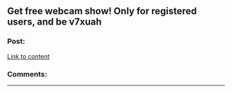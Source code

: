 ## Get free webcam show! Only for registered users, and be v7xuah

### Post:

[Link to content](http://suratthanithailand.com/7920160226.php#Ss9EbhZEmF)

### Comments:

---

